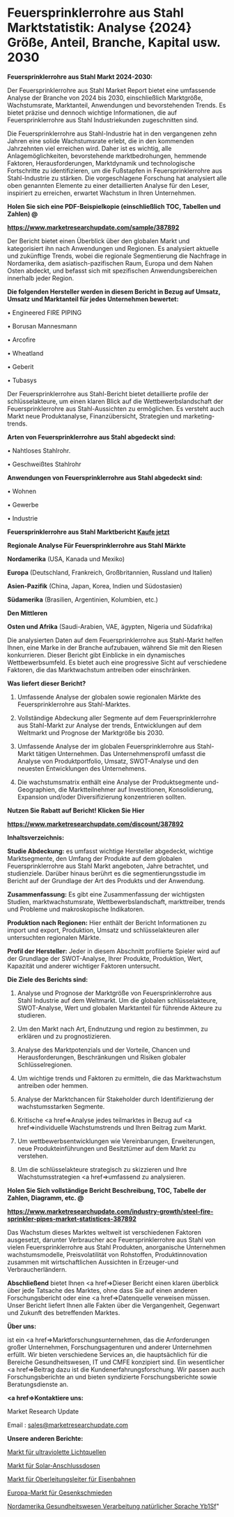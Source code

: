 # Feuersprinklerrohre aus Stahl Marktstatistik: Analyse {2024} Größe, Anteil, Branche, Kapital usw. 2030

<strong>Feuersprinklerrohre aus Stahl Markt 2024-2030:</strong>

Der Feuersprinklerrohre aus Stahl Market Report bietet eine umfassende Analyse der Branche von 2024 bis 2030, einschließlich Marktgröße, Wachstumsrate, Marktanteil, Anwendungen und bevorstehenden Trends. Es bietet präzise und dennoch wichtige Informationen, die auf Feuersprinklerrohre aus Stahl Industriekunden zugeschnitten sind.

Die Feuersprinklerrohre aus Stahl-Industrie hat in den vergangenen zehn Jahren eine solide Wachstumsrate erlebt, die in den kommenden Jahrzehnten viel erreichen wird. Daher ist es wichtig, alle Anlagemöglichkeiten, bevorstehende marktbedrohungen, hemmende Faktoren, Herausforderungen, Marktdynamik und technologische Fortschritte zu identifizieren, um die Fußstapfen in Feuersprinklerrohre aus Stahl-Industrie zu stärken. Die vorgeschlagene Forschung hat analysiert alle oben genannten Elemente zu einer detaillierten Analyse für den Leser, inspiriert zu erreichen, erwartet Wachstum in Ihren Unternehmen.



<strong>Holen Sie sich eine PDF-Beispielkopie (einschließlich TOC, Tabellen und Zahlen) @
</strong>

<strong><a href=https://www.marketresearchupdate.com/sample/387892>

<strong>https://www.marketresearchupdate.com/sample/387892</u></font></a></strong></strong>

Der Bericht bietet einen Überblick über den globalen Markt und kategorisiert ihn nach Anwendungen und Regionen. Es analysiert aktuelle und zukünftige Trends, wobei die regionale Segmentierung die Nachfrage in Nordamerika, dem asiatisch-pazifischen Raum, Europa und dem Nahen Osten abdeckt, und befasst sich mit spezifischen Anwendungsbereichen innerhalb jeder Region.



<strong>Die folgenden Hersteller werden in diesem Bericht in Bezug auf Umsatz, Umsatz und Marktanteil für jedes Unternehmen bewertet:</strong>

• Engineered FIRE PIPING

• Borusan Mannesmann

• Arcofire

• Wheatland

• Geberit

• Tubasys

Der Feuersprinklerrohre aus Stahl-Bericht bietet detaillierte profile der schlüsselakteure, um einen klaren Blick auf die Wettbewerbslandschaft der Feuersprinklerrohre aus Stahl-Aussichten zu ermöglichen. Es versteht auch Markt neue Produktanalyse, Finanzübersicht, Strategien und marketing-trends.



<strong>Arten von Feuersprinklerrohre aus Stahl abgedeckt sind:</strong>

• Nahtloses Stahlrohr.

• Geschweißtes Stahlrohr



<strong>Anwendungen von Feuersprinklerrohre aus Stahl abgedeckt sind:</strong>

• Wohnen

• Gewerbe

• Industrie



<strong>Feuersprinklerrohre aus Stahl Marktbericht <a href=https://www.marketresearchupdate.com/buynow/387892>Kaufe jetzt</a></strong>



<strong>Regionale Analyse Für Feuersprinklerrohre aus Stahl Märkte</strong>



<strong>Nordamerika</strong> (USA, Kanada und Mexiko)



<strong>Europa</strong> (Deutschland, Frankreich, Großbritannien, Russland und Italien)



<strong>Asien-Pazifik</strong> (China, Japan, Korea, Indien und Südostasien)



<strong>Südamerika</strong> (Brasilien, Argentinien, Kolumbien, etc.)



<strong>Den Mittleren</strong> 

<strong>Osten und Afrika</strong> (Saudi-Arabien, VAE, ägypten, Nigeria und Südafrika)

Die analysierten Daten auf dem Feuersprinklerrohre aus Stahl-Markt helfen Ihnen, eine Marke in der Branche aufzubauen, während Sie mit den Riesen konkurrieren. Dieser Bericht gibt Einblicke in ein dynamisches Wettbewerbsumfeld. Es bietet auch eine progressive Sicht auf verschiedene Faktoren, die das Marktwachstum antreiben oder einschränken.



<strong>Was liefert dieser Bericht?</strong>

1. Umfassende Analyse der globalen sowie regionalen Märkte des Feuersprinklerrohre aus Stahl-Marktes.

2. Vollständige Abdeckung aller Segmente auf dem Feuersprinklerrohre aus Stahl-Markt zur Analyse der trends, Entwicklungen auf dem Weltmarkt und Prognose der Marktgröße bis 2030.

3. Umfassende Analyse der im globalen Feuersprinklerrohre aus Stahl-Markt tätigen Unternehmen. Das Unternehmensprofil umfasst die Analyse von Produktportfolio, Umsatz, SWOT-Analyse und den neuesten Entwicklungen des Unternehmens.

4. Die wachstumsmatrix enthält eine Analyse der Produktsegmente und-Geographien, die Marktteilnehmer auf Investitionen, Konsolidierung, Expansion und/oder Diversifizierung konzentrieren sollten.



<strong>Nutzen Sie Rabatt auf Bericht! Klicken Sie Hier
</strong>

<strong><a href=https://www.marketresearchupdate.com/discount/387892>https://www.marketresearchupdate.com/discount/387892</b></u></font></strong></a>



<strong>Inhaltsverzeichnis:</strong>



<strong>Studie Abdeckung:</strong> es umfasst wichtige Hersteller abgedeckt, wichtige Marktsegmente, den Umfang der Produkte auf dem globalen Feuersprinklerrohre aus Stahl Markt angeboten, Jahre betrachtet, und studienziele. Darüber hinaus berührt es die segmentierungsstudie im Bericht auf der Grundlage der Art des Produkts und der Anwendung.



<strong>Zusammenfassung:</strong> Es gibt eine Zusammenfassung der wichtigsten Studien, marktwachstumsrate, Wettbewerbslandschaft, markttreiber, trends und Probleme und makroskopische Indikatoren.



<strong>Produktion nach Regionen:</strong> Hier enthält der Bericht Informationen zu import und export, Produktion, Umsatz und schlüsselakteuren aller untersuchten regionalen Märkte.



<strong>Profil der Hersteller:</strong> Jeder in diesem Abschnitt profilierte Spieler wird auf der Grundlage der SWOT-Analyse, Ihrer Produkte, Produktion, Wert, Kapazität und anderer wichtiger Faktoren untersucht.



<strong>Die Ziele des Berichts sind:</strong>

1) Analyse und Prognose der Marktgröße von Feuersprinklerrohre aus Stahl Industrie auf dem Weltmarkt.
Um die globalen schlüsselakteure, SWOT-Analyse, Wert und globalen Marktanteil für führende Akteure zu studieren.

2) Um den Markt nach Art, Endnutzung und region zu bestimmen, zu erklären und zu prognostizieren.

3) Analyse des Marktpotenzials und der Vorteile, Chancen und Herausforderungen, Beschränkungen und Risiken globaler Schlüsselregionen.

4) Um wichtige trends und Faktoren zu ermitteln, die das Marktwachstum antreiben oder hemmen.

5) Analyse der Marktchancen für Stakeholder durch Identifizierung der wachstumsstarken Segmente.

6) Kritische <a href=>Analyse</a> jedes teilmarktes in Bezug auf <a href=>individuelle</a> Wachstumstrends und Ihren Beitrag zum Markt.

7) Um wettbewerbsentwicklungen wie Vereinbarungen, Erweiterungen, neue Produkteinführungen und Besitztümer auf dem Markt zu verstehen.

8) Um die schlüsselakteure strategisch zu skizzieren und Ihre Wachstumsstrategien <a href=>umfassend</a> zu analysieren.



<strong>Holen Sie Sich vollständige Bericht Beschreibung, TOC, Tabelle der Zahlen, Diagramm, etc. @ </strong>

<strong><a href=https://www.marketresearchupdate.com/industry-growth/steel-fire-sprinkler-pipes-market-statistices-387892>https://www.marketresearchupdate.com/industry-growth/steel-fire-sprinkler-pipes-market-statistices-387892</a></font></strong>

Das Wachstum dieses Marktes weltweit ist verschiedenen Faktoren ausgesetzt, darunter Verbraucher ace Feuersprinklerrohre aus Stahl von vielen Feuersprinklerrohre aus Stahl Produkten, anorganische Unternehmen wachstumsmodelle, Preisvolatilität von Rohstoffen, Produktinnovation zusammen mit wirtschaftlichen Aussichten in Erzeuger-und Verbraucherländern.



<strong>Abschließend</strong> bietet Ihnen <a href=>Dieser</a> Bericht einen klaren überblick über jede Tatsache des Marktes, ohne dass Sie auf einen anderen Forschungsbericht oder eine <a href=>Datenquelle</a> verweisen müssen. Unser Bericht liefert Ihnen alle Fakten über die Vergangenheit, Gegenwart und Zukunft des betreffenden Marktes.



<strong>Über uns:</strong>

 ist ein <a href=>Marktfors</a>chungsunternehmen, das die Anforderungen großer Unternehmen, Forschungsagenturen und anderer Unternehmen erfüllt. Wir bieten verschiedene Services an, die hauptsächlich für die Bereiche Gesundheitswesen, IT und CMFE konzipiert sind. Ein wesentlicher <a href=>Beitrag</a> dazu ist die Kundenerfahrungsforschung. Wir passen auch Forschungsberichte an und bieten syndizierte Forschungsberichte sowie Beratungsdienste an.



<strong><a href=>Kontaktiere uns:</a></strong>

Market Research Update

Email : sales@marketresearchupdate.com



<strong>Unsere anderen Berichte:</strong>

<a href=https://www.linkedin.com/pulse/ultraviolet-light-sources-market-has-huge-growth>Markt für ultraviolette Lichtquellen</a>

<a href=https://www.linkedin.com/pulse/solar-junction-box-market-outlooks-2023-size>Markt für Solar-Anschlussdosen</a>

<a href=https://www.linkedin.com/pulse/railway-overhead-line-conductors-market-report-2023-top>Markt für Oberleitungsleiter für Eisenbahnen</a>

<a href=https://www.linkedin.com/pulse/europe-impression-die-forging-market-size2023-2030>Europa-Markt für Gesenkschmieden</a>

<a href=https://www.linkedin.com/pulse/north-america-healthcare-natural-language-processing-yb1sf/>Nordamerika Gesundheitswesen Verarbeitung natürlicher Sprache Yb1Sf</a>"
